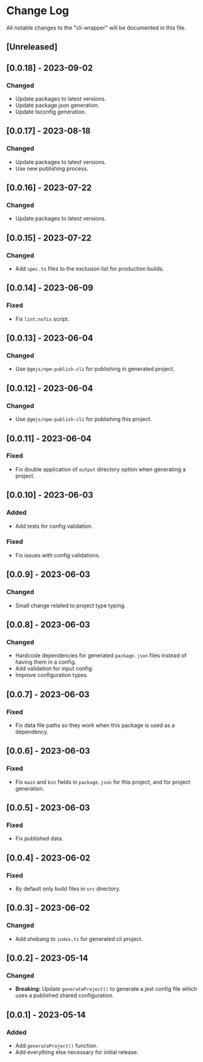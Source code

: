 # Change Log

All notable changes to the "cli-wrapper" will be documented in this file.

## [Unreleased]

## [0.0.18] - 2023-09-02

### Changed

- Update packages to latest versions.
- Update package.json generation.
- Update tsconfig generation.

## [0.0.17] - 2023-08-18

### Changed

- Update packages to latest versions.
- Use new publishing process.

## [0.0.16] - 2023-07-22

### Changed

- Update packages to latest versions.

## [0.0.15] - 2023-07-22

### Changed

- Add `spec.ts` files to the exclusion list for production builds.

## [0.0.14] - 2023-06-09

### Fixed

- Fix `lint:nofix` script.

## [0.0.13] - 2023-06-04

### Changed

- Use `@gmjs/npm-publish-cli` for publishing in generated project.

## [0.0.12] - 2023-06-04

### Changed

- Use `@gmjs/npm-publish-cli` for publishing this project.

## [0.0.11] - 2023-06-04

### Fixed

- Fix double application of `output` directory option when generating a project.

## [0.0.10] - 2023-06-03

### Added

- Add tests for config validation.

### Fixed

- Fix issues with config validations.

## [0.0.9] - 2023-06-03

### Changed

- Small change related to project type typing.

## [0.0.8] - 2023-06-03

### Changed

- Hardcode dependencies for generated `package.json` files instead of having them in a config.
- Add validation for input config.
- Improve configuration types.

## [0.0.7] - 2023-06-03

### Fixed

- Fix data file paths so they work when this package is used as a dependency.

## [0.0.6] - 2023-06-03

### Fixed

- Fix `main` and `bin` fields in `package.json` for this project, and for project generation.

## [0.0.5] - 2023-06-03

### Fixed

- Fix published data.

## [0.0.4] - 2023-06-02

### Fixed

- By default only build files in `src` directory.

## [0.0.3] - 2023-06-02

### Changed

- Add shebang to `index.ts` for generated cli project.

## [0.0.2] - 2023-05-14

### Changed

- **Breaking:** Update `generateProject()` to generate a jest config file which uses a published shared configuration.

## [0.0.1] - 2023-05-14

### Added

- Add `generateProject()` function.
- Add everything else necessary for initial release.

<!--
See: https://common-changelog.org/

## [0.0.1] - 2023-01-01

### Changed

### Added

### Removed

### Fixed
-->
